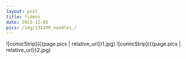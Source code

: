 ```yaml
---
layout: post
title: fideos
date: 2023-12-08
pics: /img/231208_noodles_/
---
```


![comicStrip]({{page.pics | relative_url}}1.jpg)
![comicStrip]({{page.pics | relative_url}}2.jpg)